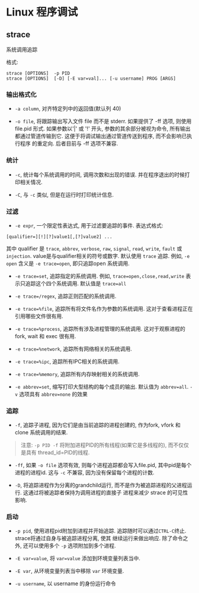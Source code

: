 # Linux 程序调试

## strace

系统调用追踪

格式:

```
strace [OPTIONS]  -p PID 
strace [OPTIONS]  [-D] [-E var=val]... [-u username] PROG [ARGS]
```

### 输出格式化 

- `-a column`, 对齐特定列中的返回值(默认列 40)

- `-o file`, 将跟踪输出写入文件 file 而不是 stderr. 如果提供了 -ff 选项, 则使用 file.pid 形式. 如果参数以'|' 或
'!' 开头, 参数的其余部分被视为命令, 所有输出都通过管道传输到它. 这便于将调试输出通过管道传送到程序, 而不会影响已执行程序
的重定向. 后者目前与 -ff 选项不兼容.


### 统计

- `-c`, 统计每个系统调用的时间, 调用次数和出现的错误. 并在程序退出的时候打印相关情况.

- `-C`, 与 `-c` 类似, 但是在运行时打印统计信息.

### 过滤

- `-e expr`, 一个限定性表达式, 用于过滤要追踪的事件. 表达式格式:

```
[qualifier=][!][?]value1[,[?]value2] ...
```

其中 qualifier 是 `trace`, `abbrev`, `verbose`, `raw`, `signal`, `read`, `write`, `fault` 或 `injection`.
value是与qualifier相关的符号或数字. 默认使用 `trace` 追踪. 例如, `-e open` 含义是 `-e trace=open`, 即只追踪open
系统调用. 

- `-e trace=set`, 追踪指定的系统调用. 例如, `trace=open,close,read,write` 表示只追踪这个四个系统调用. 默认值是
`trace=all`

- `-e trace=/regex`, 追踪正则匹配的系统调用.

- `-e trace=%file`, 追踪所有将文件名作为参数的系统调用. 这对于查看进程正在引用哪些文件很有用.

- `-e trace=%process`, 追踪所有涉及进程管理的系统调用. 这对于观察进程的 fork, wait 和 exec 很有用.

- `-e trace=%network`, 追踪所有网络相关的系统调用.

- `-e trace=%ipc`, 追踪所有IPC相关的系统调用.

- `-e trace=%memory`, 追踪所有内存映射相关的系统调用.

- `-e abbrev=set`, 缩写打印大型结构的每个成员的输出. 默认值为 `abbrev=all`. `-v` 选项具有 `abbrev=none` 的效果

### 追踪

- `-f`, 追踪子进程, 因为它们是由当前追踪的进程创建的, 作为fork, vfork 和 clone 系统调用的结果. 

> 注意: `-p PID -f` 将附加进程PID的所有线程(如果它是多线程的), 而不仅仅是具有 thread_id=PID的线程.

- `-ff`, 如果 `-o file` 选项有效, 则每个进程追踪都会写入file.pid, 其中pid是每个进程的进程id. 这与 `-c` 不兼容,
因为没有保留每个进程的计数.

- `-D`, 将追踪进程作为分离的grandchild运行, 而不是作为被追踪进程的父进程运行. 这通过将被追踪者保持为调用进程的直接子
进程来减少 strace 的可见性影响.


### 启动

- `-p pid`, 使用进程pid附加到进程并开始追踪. 追踪随时可以通过`CTRL-C`终止. strace将通过自身与被追踪进程分离, 使其
继续运行来做出响应. 除了命令之外, 还可以使用多个 `-p` 选项附加到多个进程.

- `-E var=value`, 将 `var=value` 添加到环境变量列表当中.

- `-E var`, 从环境变量列表当中移除 `var` 环境变量.

- `-u username`, 以 username 的身份运行命令
